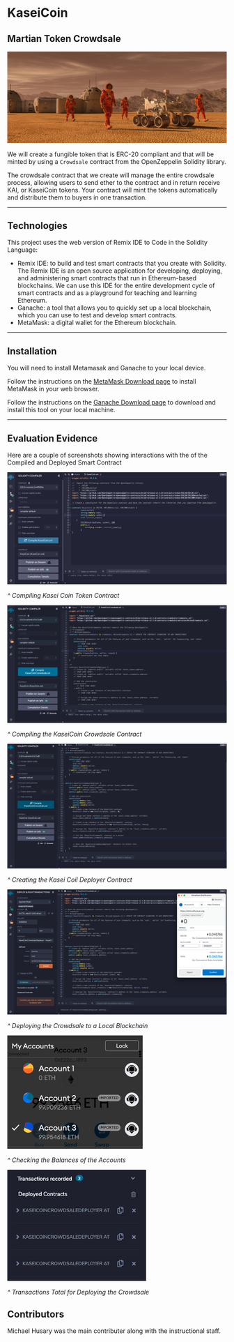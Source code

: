# KaseiCoin

## Martian Token Crowdsale

![](Images/21-4-application-image.png)

We will create a fungible token that is ERC-20 compliant and that will be minted by using a `Crowdsale` contract from the OpenZeppelin Solidity library.

The crowdsale contract that we create will manage the entire crowdsale process, allowing users to send ether to the contract and in return receive KAI, or KaseiCoin tokens. Your contract will mint the tokens automatically and distribute them to buyers in one transaction.

---

## Technologies

This project uses the web version of Remix IDE to Code in the Solidity Language:

- Remix IDE: to build and test smart contracts that you create with Solidity. The Remix IDE is an open source application for developing, deploying, and administering smart contracts that run in Ethereum-based blockchains. We can use this IDE for the entire development cycle of smart contracts and as a playground for teaching and learning Ethereum.
- Ganache: a tool that allows you to quickly set up a local blockchain, which you can use to test and develop smart contracts.
- MetaMask: a digital wallet for the Ethereum blockchain.


---

## Installation

You will need to install Metamasak and Ganache to your local device.

Follow the instructions on the [MetaMask Download page](https://metamask.io/download) to install MetaMask in your web browser.

Follow the instructions on the [Ganache Download page](https://www.trufflesuite.com/ganache) to download and install this tool on your local machine.


---

## Evaluation Evidence

Here are a couple of screenshots showing interactions with the of the Compiled and Deployed Smart Contract

![](Evaulation_Evidence/step1.8_kaseicoin_compile.png)

_^ Compiling Kasei Coin Token Contract_


![](Evaulation_Evidence/step2.6_kaseicoincrowdsale_compile.png)

_^ Compiling the KaseiCoin Crowdsale Contract_

![](Evaulation_Evidence/step3.7_kaseicoindeployer_compile.png)

_^ Creating the Kasei Coil Deployer Contract_

![](Evaulation_Evidence/%20step4.1_deploying_to_local_blockchain.png)

_^ Deploying the Crowdsale to a Local Blockchain_

![](Evaulation_Evidence/step4.2_checking_balances.png)

_^ Checking the Balances of the Accounts_

![](Evaulation_Evidence/step4.2_transactions.png)

_^ Transactions Total for Deploying the Crowdsale_


## Contributors

Michael Husary was the main contributer along with the instructional staff. 
